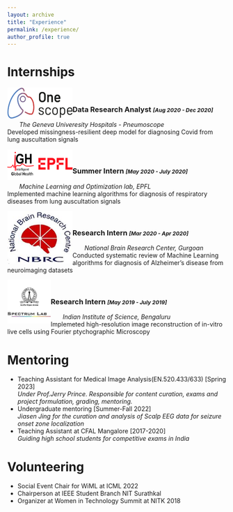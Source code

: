 ```yaml
---
layout: archive
title: "Experience"
permalink: /experience/
author_profile: true
---
```



Internships
====
<img align="left" width="150" src="/images/hug.png" />&nbsp;&nbsp;&nbsp;&nbsp;&nbsp;&nbsp;
### Data Research Analyst <em style="font-size:0.75em;">[Aug 2020 - Dec 2020]</em>
&nbsp;&nbsp;&nbsp;&nbsp;&nbsp;&nbsp; <em> The Geneva Univeresity Hospitals - Pneumoscope </em><br>
Developed missingness-resilient deep model for diagnosing Covid from lung auscultation signals

<img align="left" width="150" src="/images/igh.png" />&nbsp;&nbsp;&nbsp;&nbsp;&nbsp;&nbsp;
### Summer Intern <em style="font-size:0.75em;">[May 2020 - July 2020]</em>
&nbsp;&nbsp;&nbsp;&nbsp;&nbsp;&nbsp;<em> Machine Learning and Optimization lab, EPFL </em><br>
Implemented machine learning algorithms for diagnosis of respiratory diseases from lung auscultation signals

<img align="left" width="150" src="/images/nbrc.jpeg" />&nbsp;&nbsp;&nbsp;&nbsp;&nbsp;&nbsp;
###  Research Intern <em style="font-size:0.75em;">[Mar 2020 - Apr 2020]</em>
&nbsp;&nbsp;&nbsp;&nbsp;&nbsp;&nbsp;<em> National Brain Research Center, Gurgoan </em><br>
Conducted systematic review of Machine Learning algorithms for diagnosis of Alzheimer’s disease from neuroimaging datasets

<img align="left" width="100" src="/images/iisc.png" />&nbsp;&nbsp;&nbsp;&nbsp;&nbsp;&nbsp;
###  Research Intern <em style="font-size:0.75em;">[May 2019 - July 2019]</em>
&nbsp;&nbsp;&nbsp;&nbsp;&nbsp;&nbsp;<em> Indian Institute of Science, Bengaluru</em><br>
Implemeted high-resolution image reconstruction of in-vitro live cells using Fourier ptychographic Microscopy



Mentoring
===
- Teaching Assistant for Medical Image Analysis(EN.520.433/633) [Spring 2023]<br>
<em> Under Prof.Jerry Prince. Responsible for content curation, exams and project formulation, grading, mentoring.</em>
- Undergraduate mentoring [Summer-Fall 2022]<br>
<em> Jiasen Jing for the curation and analysis of Scalp EEG data for seizure onset zone localization</em>
- Teaching Assistant at CFAL Mangalore [2017-2020]<br>
<em> Guiding high school students for competitive exams in India</em>


Volunteering
===
- Social Event Chair for WiML at ICML 2022
- Chairperson at IEEE Student Branch NIT Surathkal
- Organizer at Women in Technology Summit at NITK 2018


